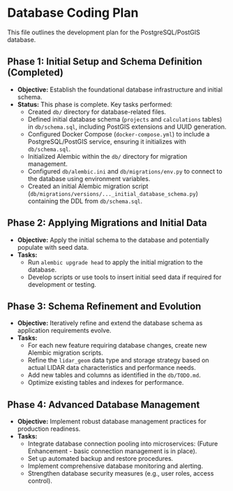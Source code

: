 # Database Coding Plan

This file outlines the development plan for the PostgreSQL/PostGIS database.

## Phase 1: Initial Setup and Schema Definition (Completed)

*   **Objective:** Establish the foundational database infrastructure and initial schema.
*   **Status:** This phase is complete. Key tasks performed:
    *   Created `db/` directory for database-related files.
    *   Defined initial database schema (`projects` and `calculations` tables) in `db/schema.sql`, including PostGIS extensions and UUID generation.
    *   Configured Docker Compose (`docker-compose.yml`) to include a PostgreSQL/PostGIS service, ensuring it initializes with `db/schema.sql`.
    *   Initialized Alembic within the `db/` directory for migration management.
    *   Configured `db/alembic.ini` and `db/migrations/env.py` to connect to the database using environment variables.
    *   Created an initial Alembic migration script (`db/migrations/versions/..._initial_database_schema.py`) containing the DDL from `db/schema.sql`.

## Phase 2: Applying Migrations and Initial Data

*   **Objective:** Apply the initial schema to the database and potentially populate with seed data.
*   **Tasks:**
    *   Run `alembic upgrade head` to apply the initial migration to the database.
    *   Develop scripts or use tools to insert initial seed data if required for development or testing.

## Phase 3: Schema Refinement and Evolution

*   **Objective:** Iteratively refine and extend the database schema as application requirements evolve.
*   **Tasks:**
    *   For each new feature requiring database changes, create new Alembic migration scripts.
    *   Refine the `lidar_geom` data type and storage strategy based on actual LIDAR data characteristics and performance needs.
    *   Add new tables and columns as identified in the `db/TODO.md`.
    *   Optimize existing tables and indexes for performance.

## Phase 4: Advanced Database Management

*   **Objective:** Implement robust database management practices for production readiness.
*   **Tasks:**
    *   Integrate database connection pooling into microservices: (Future Enhancement - basic connection management is in place).
    *   Set up automated backup and restore procedures.
    *   Implement comprehensive database monitoring and alerting.
    *   Strengthen database security measures (e.g., user roles, access control).
